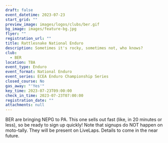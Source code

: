 ```yaml
---
draft: false
event_datetime: 2023-07-23
start_grid: ""
preview_image: images/logos/clubs/ber.gif
bg_image: images/feature-bg.jpg
flyer: ""
registration_url: ""
title: Rattlesnake National Enduro
description: Sometimes it's rocky, sometimes not, who knows?
club:
  - BER
location: TBA
event_type: Enduro
event_format: National Enduro
event_series: ECEA Enduro Championship Series
closed_course: No
gas_away: "'Yes'"
key_time: 2023-07-23T09:00:00
check_in_time: 2023-07-23T07:00:00
registration_date: ""
attachments: null
---
```


BER are bringing NEPG to PA. This one sells out fast (like, in 20 minutes or less), so be ready to sign up quickly! Note that signups do NOT happen on moto-tally. They will be present on LiveLaps. Details to come in the near future.